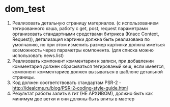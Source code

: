 # dom_test

1. Реализовать детальную страницу материалов. (с использованием тегированного кэша, работу с get, post, request параметрами организовать стандартными средствами битрикса (Класс Context, Request)), детализация картинки должна быть реализована по умолчанию, но при этом изменить размер картинки должна иметься возможность через параметры компонента. (для списка можно использовать news.list)
1. Реализовать компонент комментарии к записи, при добавлении комментария должен сбрасываться тегированый кеш, если имеется, компонент комментариев должен вызываться в шаблоне детальной страницы.
1. Код должен соответствовать стандартам PSR-2 - http://idealcms.ru/blog/PSR-2-coding-style-guide.html
1. Результат работы залить в гит (НЕ АРХИВОМ), должно быть как минимум две ветки и они должны быть влиты в мастер
